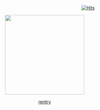 
                             [![Hits](https://hits.sh/github.com/Hunkery/hits.svg?style=for-the-badge&label=cute&extraCount=603&color=a62f1c)](https://hits.sh/github.com/Hunkery/hits/)


<p align="center">
  <img src="https://img1.picmix.com/output/pic/normal/8/0/6/2/13012608_236b7.gif" width="250" />
</p>

<p align="center">
  <a href="https://rentry.co/hunkery">rentry</a>
</p>
